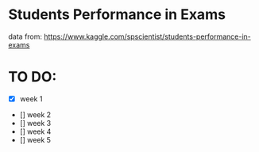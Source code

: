 # Students Performance in Exams

data from: https://www.kaggle.com/spscientist/students-performance-in-exams

# TO DO:
- [x] week 1
- [] week 2
- [] week 3
- [] week 4
- [] week 5
